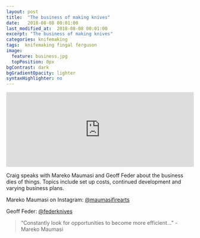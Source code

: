 ```yaml
---
layout: post
title:  "The business of making knives"
date:   2018-08-08 00:01:00
last_modified_at:  2018-08-08 00:01:00
excerpt: "The business of making knives"
categories: knifemaking
tags:  knifemaking fingal ferguson
image:
  feature: business.jpg
  topPosition: 0px
bgContrast: dark
bgGradientOpacity: lighter
syntaxHighlighter: no
---
```


<iframe frameborder='0' height='200px' scrolling='no' seamless src='https://embed.simplecast.com/973bcf42?color=f5f5f5' width='100%'></iframe>

Craig speaks with Mareko Maumasi and Geoff Feder about the business dies of things. Topics include set up costs, continued development and varying business plans.  

Mareko Maumasi on Instagram: <a href="http://www.instagram.com/maumasifirearts">@maumasifirearts</a>

Geoff Feder: <a href="http://www.instagram.com/federknives">@federknives</a>





 


<blockquote class="largeQuote">“Constantly look for opportunities to become more efficient...” - Mareko Maumasi</blockquote>




